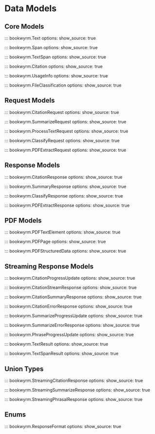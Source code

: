 # Data Models

## Core Models

::: bookwyrm.Text
    options:
      show_source: true

::: bookwyrm.Span
    options:
      show_source: true

::: bookwyrm.TextSpan
    options:
      show_source: true


::: bookwyrm.Citation
    options:
      show_source: true

::: bookwyrm.UsageInfo
    options:
      show_source: true

::: bookwyrm.FileClassification
    options:
      show_source: true

## Request Models

::: bookwyrm.CitationRequest
    options:
      show_source: true

::: bookwyrm.SummarizeRequest
    options:
      show_source: true

::: bookwyrm.ProcessTextRequest
    options:
      show_source: true

::: bookwyrm.ClassifyRequest
    options:
      show_source: true

::: bookwyrm.PDFExtractRequest
    options:
      show_source: true

## Response Models

::: bookwyrm.CitationResponse
    options:
      show_source: true

::: bookwyrm.SummaryResponse
    options:
      show_source: true

::: bookwyrm.ClassifyResponse
    options:
      show_source: true

::: bookwyrm.PDFExtractResponse
    options:
      show_source: true

## PDF Models

::: bookwyrm.PDFTextElement
    options:
      show_source: true

::: bookwyrm.PDFPage
    options:
      show_source: true

::: bookwyrm.PDFStructuredData
    options:
      show_source: true

## Streaming Response Models

::: bookwyrm.CitationProgressUpdate
    options:
      show_source: true

::: bookwyrm.CitationStreamResponse
    options:
      show_source: true

::: bookwyrm.CitationSummaryResponse
    options:
      show_source: true

::: bookwyrm.CitationErrorResponse
    options:
      show_source: true

::: bookwyrm.SummarizeProgressUpdate
    options:
      show_source: true

::: bookwyrm.SummarizeErrorResponse
    options:
      show_source: true

::: bookwyrm.PhraseProgressUpdate
    options:
      show_source: true

::: bookwyrm.TextResult
    options:
      show_source: true

::: bookwyrm.TextSpanResult
    options:
      show_source: true

## Union Types

::: bookwyrm.StreamingCitationResponse
    options:
      show_source: true

::: bookwyrm.StreamingSummarizeResponse
    options:
      show_source: true

::: bookwyrm.StreamingPhrasalResponse
    options:
      show_source: true

## Enums

::: bookwyrm.ResponseFormat
    options:
      show_source: true
